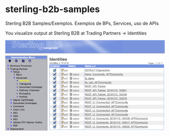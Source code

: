 # sterling-b2b-samples
Sterling B2B Samples/Exemplos. Exemplos de BPs, Services, uso de APIs


You visualize output at Sterling B2B at Trading Partners -> Identities

![Result](/readme_images/api-create-community-trading-partners.png)